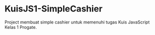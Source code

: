 # KuisJS1-SimpleCashier

Project membuat simple cashier untuk memenuhi tugas Kuis JavaScript Kelas 1 Progate.
